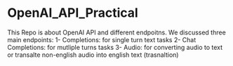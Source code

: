 # OpenAI_API_Practical
This Repo is about OpenAI API and different endpoitns.
We discussed three main endpoints:
1- Completions: for single turn text tasks
2- Chat Completions: for mutliple turns tasks
3- Audio: for converting audio to text or transalte non-english audio into english text (trasnaltion)
